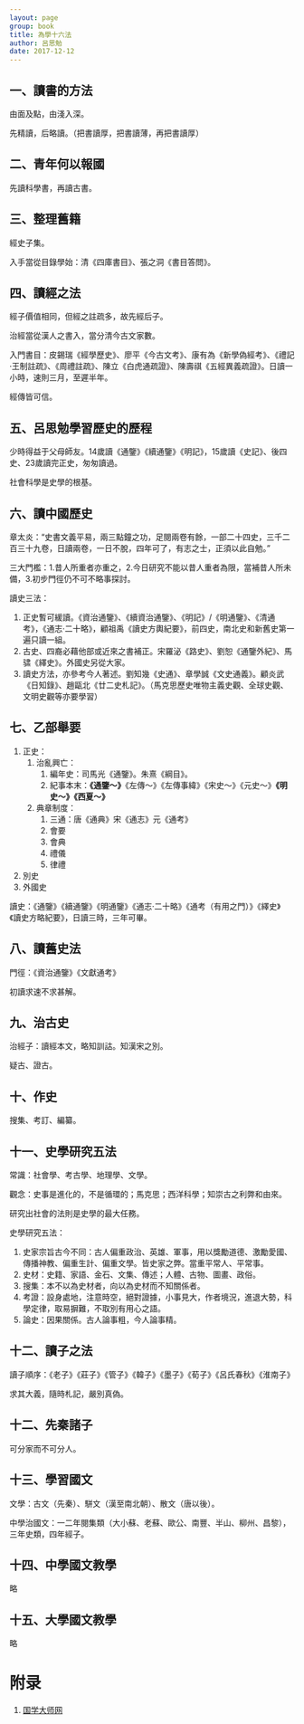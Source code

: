 ```yaml
---
layout: page
group: book
title: 為學十六法
author: 呂思勉
date: 2017-12-12
---
```


## 一、讀書的方法

由面及點，由淺入深。

先精讀，后略讀。（把書讀厚，把書讀薄，再把書讀厚）

## 二、青年何以報國

先讀科學書，再讀古書。

## 三、整理舊籍

經史子集。

入手當從目錄學始：清《四庫書目》、張之洞《書目答問》。

## 四、讀經之法

經子價值相同，但經之註疏多，故先經后子。

治經當從漢人之書入，當分清今古文家數。

入門書目：皮錫瑞《經學歷史》、廖平《今古文考》、康有為《新學偽經考》、《禮記·王制註疏》、《周禮註疏》、陳立《白虎通疏證》、陳壽祺《五經異義疏證》。日讀一小時，速則三月，至遲半年。

經傳皆可信。

## 五、呂思勉學習歷史的歷程

少時得益于父母師友。14歲讀《通鑒》《續通鑒》《明記》，15歲讀《史記》、後四史、23歲讀完正史，匆匆讀過。

社會科學是史學的根基。

## 六、讀中國歷史

章太炎：“史書文義平易，兩三點鐘之功，足閱兩卷有餘，一部二十四史，三千二百三十九卷，日讀兩卷，一日不脫，四年可了，有志之士，正須以此自勉。”

三大門檻：1.昔人所重者亦重之，2.今日研究不能以昔人重者為限，當補昔人所未備，3.初步門徑仍不可不略事探討。

讀史三法：

1. 正史暫可緩讀。《資治通鑒》、《續資治通鑒》、《明記》/《明通鑒》、《清通考》，《通志·二十略》，顧祖禹《讀史方輿紀要》，前四史，南北史和新舊史第一遍只讀一組。
2. 古史、四裔必藉他部或近來之書補正。宋羅泌《路史》、劉恕《通鑒外紀》、馬骕《繹史》。外國史另從大家。
3. 讀史方法，亦參考今人著述。劉知幾《史通》、章學誠《文史通義》。顧炎武《日知錄》、趙甌北《廿二史札記》。（馬克思歷史唯物主義史觀、全球史觀、文明史觀等亦要學習）

## 七、乙部舉要
1. 正史：
    1. 治亂興亡：
        1. 編年史：司馬光《通鑒》。朱熹《綱目》。
        2. 紀事本末：**《通鑒～》**《左傳～》《左傳事緯》《宋史～》《元史～》**《明史～》《西夏～》**
    2. 典章制度：
        1. 三通：唐《通典》宋《通志》元《通考》
        2. 會要
        3. 會典
        4. 禮儀
        5. 律禮
2. 別史
3. 外國史

讀史：《通鑒》《續通鑒》《明通鑒》《通志·二十略》《通考（有用之門）》《繹史》《讀史方略紀要》，日讀三時，三年可畢。

## 八、讀舊史法

門徑：《資治通鑒》《文獻通考》

初讀求速不求甚解。

## 九、治古史

治經子：讀經本文，略知訓詁。知漢宋之別。

疑古、證古。

## 十、作史

搜集、考訂、編纂。

## 十一、史學研究五法

常識：社會學、考古學、地理學、文學。

觀念：史事是進化的，不是循環的；馬克思；西洋科學；知崇古之利弊和由來。

研究出社會的法則是史學的最大任務。

史學研究五法：

1. 史家宗旨古今不同：古人偏重政治、英雄、軍事，用以獎勵道德、激勵愛國、傳播神教、偏重生計、偏重文學。皆史家之弊。當重平常人、平常事。
2. 史材：史籍、家語、金石、文集、傳述；人體、古物、圖畫、政俗。
3. 搜集：本不以為史材者，向以為史材而不知關係者。
4. 考證：設身處地，注意時空，絕對證據，小事見大，作者境況，進退大勢，科學定律，取易摒難，不取別有用心之語。
5. 論史：因果關係。古人論事粗，今人論事精。

## 十二、讀子之法

讀子順序：《老子》《莊子》《管子》《韓子》《墨子》《荀子》《呂氏春秋》《淮南子》

求其大義，隨時札記，嚴別真偽。

## 十二、先秦諸子

可分家而不可分人。

## 十三、學習國文

文學：古文（先秦）、駢文（漢至南北朝）、散文（唐以後）。

中學治國文：一二年閱集類（大小蘇、老蘇、歐公、南豐、半山、柳州、昌黎），三年史類，四年經子。

## 十四、中學國文教學

略

## 十五、大學國文教學

略

# 附录

1. [国学大师网](http://www.guoxuedashi.com/)
